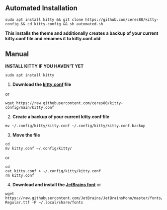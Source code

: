 ## Automated Installation
```
sudo apt install kitty && git clone https://github.com/ceres80/kitty-config && cd kitty-config && sh automated.sh
```
**This installs the theme and additionally creates a backup of your current kitty.conf file and renames it to kitty.conf.old**

## Manual 
**INSTALL KITTY IF YOU HAVEN'T YET**
```
sudo apt install kitty
```

1) **Download the [kitty.conf](https://github.com/ceres80/kitty-config/blob/main/kitty.conf) file**

or
```
wget https://raw.githubusercontent.com/ceres80/kitty-config/main/kitty.conf
```
2) **Create a backup of your current kitty.conf file**
```
mv ~/.config/kitty/kitty.conf ~/.config/kitty/kitty.conf.backup
```
3) **Move the file**
```
cd
mv kitty.conf ~/.config/kitty/
```
or
```
cd
cat kitty.conf > ~/.config/kitty/kitty.conf
rm kitty.conf
```
4) **Download and install the [JetBrains font](https://raw.githubusercontent.com/JetBrains/JetBrainsMono/master/fonts/ttf/JetBrainsMono-Regular.ttf)**
or
```
wget https://raw.githubusercontent.com/JetBrains/JetBrainsMono/master/fonts/ttf/JetBrainsMono-Regular.ttf -P ~/.local/share/fonts
```
